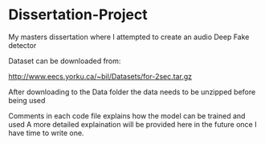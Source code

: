 # Dissertation-Project
My masters dissertation where I attempted to create an audio Deep Fake detector

Dataset can be downloaded from:

http://www.eecs.yorku.ca/~bil/Datasets/for-2sec.tar.gz

After downloading to the Data folder the data needs to be unzipped before being used

Comments in each code file explains how the model can be trained and used
A more detailed explaination will be provided here in the future once I have time to write one.
